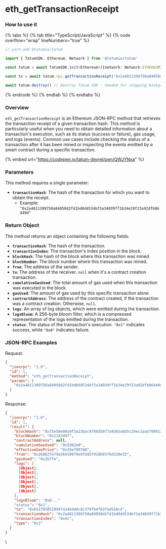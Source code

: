 # eth\_getTransactionReceipt

### How to use it

{% tabs %}
{% tab title="TypeScript/JavaScript" %}
{% code overflow="wrap" lineNumbers="true" %}
```typescript
// yarn add @tatumio/tatum

import { TatumSDK, Ethereum, Network } from '@tatumio/tatum'

const tatum = await TatumSDK.init<Ethereum>({network: Network.ETHEREUM})

const tx = await tatum.rpc.getTransactionReceipt('0x2a4811309750a84058d2fd1bd8dd534bf3a34039ff1b34e29f23a92dfb06449d')

await tatum.destroy() // Destroy Tatum SDK - needed for stopping background jobs
```
{% endcode %}
{% endtab %}
{% endtabs %}

### Overview

`eth_getTransactionReceipt` is an Ethereum JSON-RPC method that retrieves the transaction receipt of a given transaction hash. This method is particularly useful when you need to obtain detailed information about a transaction's execution, such as its status (success or failure), gas usage, and logs (events). Common use cases include checking the status of a transaction after it has been mined or inspecting the events emitted by a smart contract during a specific transaction.

{% embed url="https://codepen.io/tatum-devrel/pen/QWJYNxa" %}

### Parameters

This method requires a single parameter:

* **`transactionHash`**: The hash of the transaction for which you want to obtain the receipt.
  * Example: `"0x2a4811309750a84058d2fd1bd8dd534bf3a34039ff1b34e29f23a92dfb06449d"`

### Return Object

The method returns an object containing the following fields:

* **`transactionHash`**: The hash of the transaction.
* **`transactionIndex`**: The transaction's index position in the block.
* **`blockHash`**: The hash of the block where this transaction was mined.
* **`blockNumber`**: The block number where this transaction was mined.
* **`from`**: The address of the sender.
* **`to`**: The address of the receiver. `null` when it's a contract creation transaction.
* **`cumulativeGasUsed`**: The total amount of gas used when this transaction was executed in the block.
* **`gasUsed`**: The amount of gas used by this specific transaction alone.
* **`contractAddress`**: The address of the contract created, if the transaction was a contract creation. Otherwise, `null`.
* **`logs`**: An array of log objects, which were emitted during the transaction.
* **`logsBloom`**: A 256-byte bloom filter, which is a compressed representation of the logs emitted during the transaction.
* **`status`**: The status of the transaction's execution. `"0x1"` indicates success, while `"0x0"` indicates failure.

### JSON-RPC Examples

Request:

```json
{
  "jsonrpc": "2.0",
  "id": 1,
  "method": "eth_getTransactionReceipt",
  "params": [
    "0x2a4811309750a84058d2fd1bd8dd534bf3a34039ff1b34e29f23a92dfb06449d"
  ]
}
```

Response:

```json
{
  "jsonrpc": "2.0",
  "id": 1,
  "result": {
    "blockHash": "0x75e58e08a9f3a23bac9788d5077a9365abb5c29ec1aab70891264051624720af",
    "blockNumber": "0x1143497",
    "contractAddress": null,
    "cumulativeGasUsed": "0x9382e0",
    "effectiveGasPrice": "0x35ef89748",
    "from": "0x2b862fe79a56419979e97b95f910b93f6d338e33",
    "gasUsed": "0x2b7fe",
    "logs": [
      [Object],
      [Object],
      [Object],
      [Object],
      [Object],
      [Object]
    ],
    "logsBloom": "0x0..."
    "status": "0x1",
    "to": "0xb517850510997a34b4ddc8c3797b4f83fad510c4",
    "transactionHash": "0x2a4811309750a84058d2fd1bd8dd534bf3a34039ff1b34e29f23a92dfb06449d",
    "transactionIndex": "0x4c",
    "type": "0x2"
  }
}

```

\
